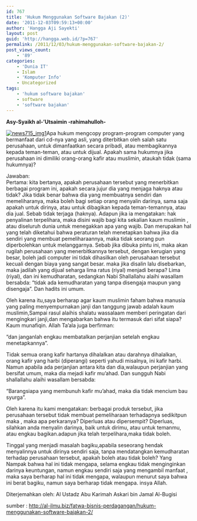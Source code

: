 ```yaml
---
id: 767
title: 'Hukum Menggunakan Software Bajakan (2)'
date: '2011-12-03T09:59:13+00:00'
author: 'Hangga Aji Sayekti'
layout: post
guid: 'http://hangga.web.id/?p=767'
permalink: /2011/12/03/hukum-menggunakan-software-bajakan-2/
post_views_count:
    - '89'
categories:
    - 'Dunia IT'
    - Islam
    - 'Komputer Info'
    - Uncategorized
tags:
    - 'hukum software bajakan'
    - software
    - 'software bajakan'
---
```


**Asy-Syaikh al-’Utsaimin -rahimahulloh-**

[![](http://hangga.web.id/wp-content/uploads/2011/12/news715_img1-150x150.jpg "news715_img1")](http://hangga.web.id/wp-content/uploads/2011/12/news715_img1.jpg)Apa hukum mengcopy program-program computer yang bermanfaat dari cd-nya yang asli, yang diterbitkan oleh salah satu perusahaan, untuk dimanfaatkan secara pribadi, atau membagikannya kepada teman-teman, atau untuk dijual. Apakah sama hukumnya jika perusahaan ini dimiliki orang-orang kafir atau muslimin, ataukah tidak (sama hukumnya)?

Jawaban:  
Pertama: kita bertanya, apakah perusahaan tersebut yang menerbitkan berbagai program ini, apakah secara jujur dia yang menjaga haknya atau tidak? Jika tidak benar bahwa dia yang membuatnya sendiri dan memeliharanya, maka boleh bagi setiap orang menyalin darinya, sama saja apakah untuk dirinya, atau untuk dibagikan kepada teman-temannya, atau dia jual. Sebab tidak terjaga (haknya). Adapun jika ia mengatakan: hak penyalinan terpelihara, maka disini wajib bagi kita sekalian kaum muslimin , atau diseluruh dunia untuk menegakkan apa yang wajib. Dan merupakan hal yang telah diketahui bahwa peraturan telah menetapkan bahwa jika dia sendiri yang membuat pemeliharaannya, maka tidak seorang pun diperbolehkan untuk melanggarnya. Sebab jika dibuka pintu ini, maka akan rugilah perusahaan yang menerbitkannya tersebut, dengan kerugian yang besar, boleh jadi computer ini tidak dihasilkan oleh perusahaan tersebut kecuali dengan biaya yang sangat besar. maka jika disalin lalu disebarkan, maka jadilah yang dijual seharga lima ratus (riyal) menjadi berapa? Lima (riyal), dan ini kemudharatan, sedangkan Nabi Shallallahu alaihi wasallam bersabda: “tidak ada kemudharatan yang tanpa disengaja maupun yang disengaja”. Dan hadits ini umum.

Oleh karena itu,saya berharap agar kaum muslimin faham bahwa manusia yang paling menyempurnakan janji dan tanggung jawab adalah kaum muslimin,Sampai rasul alaihis shalatu wassalaam memberi peringatan dari mengingkari janji,dan mengabarkan bahwa itu termasuk dari sifat siapa? Kaum munafiqin. Allah Ta’ala juga berfirman:

“dan janganlah engkau membatalkan perjanjian setelah engkau menetapkannya”.

Tidak semua orang kafir hartanya dihalalkan atau darahnya dihalalkan, orang kafir yang harbi (diperangi) seperti yahudi misalnya, ini kafir harbi. Namun apabila ada perjanjian antara kita dan dia,walaupun perjanjian yang bersifat umum, maka dia mejadi kafir mu’ahad. Dan sungguh Nabi shallallahu alaihi wasallam bersabda:

“Barangsiapa yang membunuh kafir mu’ahad, maka dia tidak mencium bau syurga”.

Oleh karena itu kami mengatakan: berbagai produk tersebut, jika perusahaan tersebut tidak membuat pemeliharaan terhadapnya sedikitpun maka , maka apa perkaranya? Diperluas atau dipersempit? Diperluas, silahkan anda menyalin darinya, baik untuk dirimu, atau untuk temanmu, atau engkau bagikan.adapun jika telah terpelihara,maka tidak boleh.

Tinggal yang menjadi masalah bagiku,apabila seseorang hendak menyalinnya untuk dirinya sendiri saja, tanpa mendatangkan kemudharatan terhadap perusahaan tersebut, apakah boleh atau tidak boleh? Yang Nampak bahwa hal ini tidak mengapa, selama engkau tidak menginginkan darinya keuntungan, namun engkau sendiri saja yang mengambil manfaat , maka saya berharap hal ini tidak mengapa, walaupun menurut saya bahwa ini berat bagiku, namun saya berharap tidak mengapa. insya Allah.

Diterjemahkan oleh: Al Ustadz Abu Karimah Askari bin Jamal Al-Bugisi

sumber : <http://al-ilmu.biz/fatwa-bisnis-perdagangan/hukum-menggunakan-software-bajakan-2/>